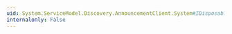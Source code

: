 ```yaml
---
uid: System.ServiceModel.Discovery.AnnouncementClient.System#IDisposable#Dispose
internalonly: False
---
```


